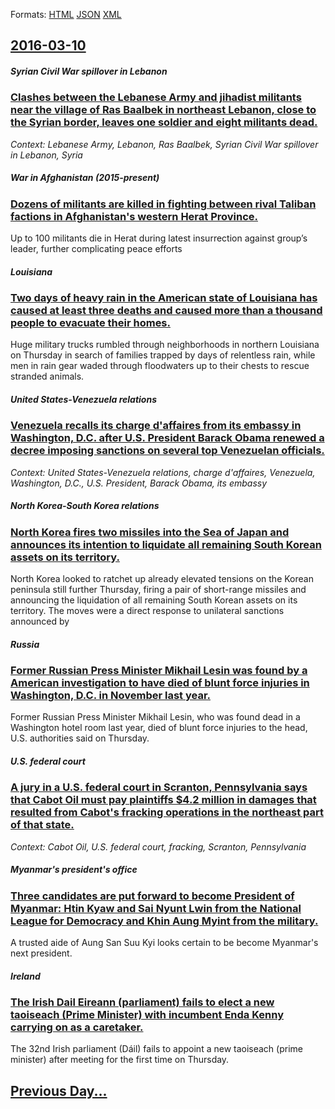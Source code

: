 
Formats: [HTML](2016/03/10/index.html)  [JSON](2016/03/10/index.json)  [XML](2016/03/10/index.xml)  

## [2016-03-10](/news/2016/03/10/index.md)

##### Syrian Civil War spillover in Lebanon
### [Clashes between the Lebanese Army and jihadist militants near the village of Ras Baalbek in northeast Lebanon, close to the Syrian border, leaves one soldier and eight militants dead. ](/news/2016/03/10/clashes-between-the-lebanese-army-and-jihadist-militants-near-the-village-of-ras-baalbek-in-northeast-lebanon-close-to-the-syrian-border-l.md)
_Context: Lebanese Army, Lebanon, Ras Baalbek, Syrian Civil War spillover in Lebanon, Syria_

##### War in Afghanistan (2015-present)
### [Dozens of militants are killed in fighting between rival Taliban factions in Afghanistan's western Herat Province. ](/news/2016/03/10/dozens-of-militants-are-killed-in-fighting-between-rival-taliban-factions-in-afghanistan-s-western-herat-province.md)
Up to 100 militants die in Herat during latest insurrection against group’s leader, further complicating peace efforts

##### Louisiana
### [Two days of heavy rain in the American state of Louisiana has caused at least three deaths and caused more than a thousand people to evacuate their homes. ](/news/2016/03/10/two-days-of-heavy-rain-in-the-american-state-of-louisiana-has-caused-at-least-three-deaths-and-caused-more-than-a-thousand-people-to-evacuat.md)
Huge military trucks rumbled through neighborhoods in northern Louisiana on Thursday in search of families trapped by days of relentless rain, while men in rain gear waded through floodwaters up to their chests to rescue stranded animals.

##### United States-Venezuela relations
### [Venezuela recalls its charge d'affaires from its embassy in Washington, D.C. after U.S. President Barack Obama renewed a decree imposing sanctions on several top Venezuelan officials. ](/news/2016/03/10/venezuela-recalls-its-charga-c-d-affaires-from-its-embassy-in-washington-d-c-after-u-s-president-barack-obama-renewed-a-decree-imposing-sa.md)
_Context: United States-Venezuela relations, charge d'affaires, Venezuela, Washington, D.C., U.S. President, Barack Obama, its embassy_

##### North Korea-South Korea relations
### [North Korea fires two missiles into the Sea of Japan and announces its intention to liquidate all remaining South Korean assets on its territory. ](/news/2016/03/10/north-korea-fires-two-missiles-into-the-sea-of-japan-and-announces-its-intention-to-liquidate-all-remaining-south-korean-assets-on-its-terri.md)
North Korea looked to ratchet up already elevated tensions on the Korean peninsula still further Thursday, firing a pair of short-range missiles and announcing the liquidation of all remaining South Korean assets on its territory. The moves were a direct response to unilateral sanctions announced by

##### Russia
### [Former Russian Press Minister Mikhail Lesin was found by a American investigation to have died of blunt force injuries in Washington, D.C. in November last year. ](/news/2016/03/10/former-russian-press-minister-mikhail-lesin-was-found-by-a-american-investigation-to-have-died-of-blunt-force-injuries-in-washington-d-c-i.md)
Former Russian Press Minister Mikhail Lesin, who was found dead in a Washington hotel room last year, died of blunt force injuries to the head, U.S. authorities said on Thursday.

##### U.S. federal court
### [A jury in a U.S. federal court in Scranton, Pennsylvania says that Cabot Oil must pay plaintiffs $4.2 million in damages that resulted from Cabot's fracking operations in the northeast part of that state. ](/news/2016/03/10/a-jury-in-a-u-s-federal-court-in-scranton-pennsylvania-says-that-cabot-oil-must-pay-plaintiffs-4-2-million-in-damages-that-resulted-from.md)
_Context: Cabot Oil, U.S. federal court, fracking, Scranton, Pennsylvania_

##### Myanmar's president's office
### [Three candidates are put forward to become President of Myanmar: Htin Kyaw and Sai Nyunt Lwin from the National League for Democracy and Khin Aung Myint from the military. ](/news/2016/03/10/three-candidates-are-put-forward-to-become-president-of-myanmar-htin-kyaw-and-sai-nyunt-lwin-from-the-national-league-for-democracy-and-khi.md)
A trusted aide of Aung San Suu Kyi looks certain to be become Myanmar&#039;s next president.

##### Ireland
### [The Irish Dail Eireann (parliament) fails to elect a new taoiseach (Prime Minister) with incumbent Enda Kenny carrying on as a caretaker. ](/news/2016/03/10/the-irish-da-il-aireann-parliament-fails-to-elect-a-new-taoiseach-prime-minister-with-incumbent-enda-kenny-carrying-on-as-a-caretaker.md)
The 32nd Irish parliament (Dáil) fails to appoint a new taoiseach (prime minister) after meeting for the first time on Thursday.

## [Previous Day...](/news/2016/03/9/index.md)

